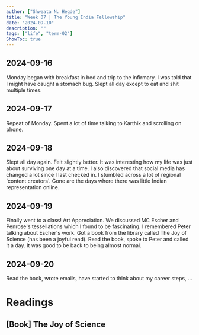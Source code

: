 ```yaml
---
author: ["Shweata N. Hegde"]
title: "Week 07 | The Young India Fellowship"
date: "2024-09-10"
description: ""
tags: ["life", "term-02"]
ShowToc: true
---
```

## 2024-09-16
Monday began with breakfast in bed and trip to the infirmary. I was told that I might have caught a stomach bug. Slept all day except to eat and shit multiple times.

## 2024-09-17
Repeat of Monday. Spent a lot of time talking to Karthik and scrolling on phone.

## 2024-09-18
Slept all day again. Felt slightly better. It was interesting how my life was just about surviving one day at a time. I also discovered that social media has changed a lot since I last checked in. I stumbled across a lot of regional 'content creators'. Gone are the days where there was little Indian representation online.

## 2024-09-19
Finally went to a class! Art Appreciation. We discussed MC Escher and Penrose's tessellations which I found to be fascinating. I remembered Peter talking about Escher's work. Got a book from the library called The Joy of Science (has been a joyful read). Read the book, spoke to Peter and called it a day. It was good to be back to being almost normal.

## 2024-09-20
Read the book, wrote emails, have started to think about my career steps, ...


# Readings
## [Book] The Joy of Science
